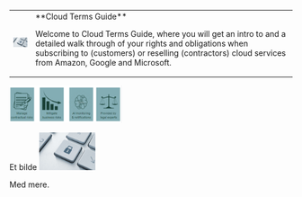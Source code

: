 <table>
  <tr>
    <td><img src="frontpage/Foyen_personvern_2_small.jpg" width="100" /></td>
    <td>
**Cloud Terms Guide**

Welcome to Cloud Terms Guide, where you will get an intro to and a detailed walk through of your rights and obligations when subscribing to (customers) or 
reselling (contractors) cloud services from Amazon, Google and Microsoft.
    </td>
  <tr>
</table>

<img src="Picture1.png" width="200" />

Et bilde <img src="frontpage/Foyen_personvern_2_small.jpg" width="100" />

Med mere.
